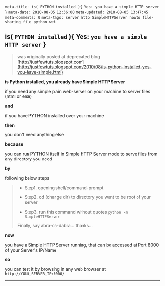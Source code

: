 ```meta-title: is( PYTHON installed ){ Yes: you have a simple HTTP server }```
```meta-date: 2010-08-05 12:36:00```
```meta-updated: 2010-08-05 13:47:45```
```meta-comments: 0```
```meta-tags: server http SimpleHTTPServer howto file-sharing file python web```


## is( `PYTHON installed` ){ Yes: `you have a simple HTTP server` }

> was originally posted at deprecated blog [http://justfewtuts.blogspot.com](http://justfewtuts.blogspot.com/2010/08/is-python-installed-yes-you-have-simple.html)


**is Python installed, you already have Simple HTTP Server**

if you need any simple plain web-server on your machine to server files (html or else)

**and**

if you have PYTHON installed over your machine

**then**

you don't need anything else

**because**

you can run PYTHON itself in Simple HTTP Server mode to serve files from any directory you need

**by**

following below steps
> * Step1. opening shell/command-prompt
>
> * Step2. cd (change dir) to directory you want to be root of your server
>
> * Step3. run this command without quotes `python -m SimpleHTTPServer`
>
> Finally, say abra-ca-dabra... thanks...

**now**

you have a Simple HTTP Server running, that can be accessed at Port 8000 of your Server's IP/Name


**so**

you can test it by browsing in any web browser at `http://YOUR_SERVER_IP:8000/`

---
